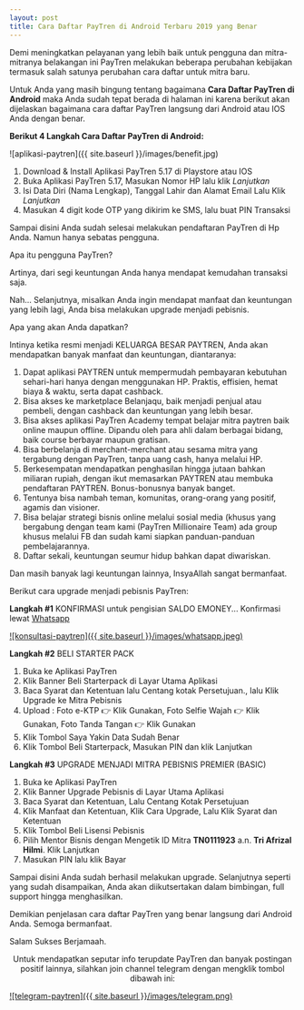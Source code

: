 ```yaml
---
layout: post
title: Cara Daftar PayTren di Android Terbaru 2019 yang Benar
---
```


Demi meningkatkan pelayanan yang lebih baik untuk pengguna dan mitra-mitranya belakangan ini PayTren melakukan beberapa perubahan kebijakan termasuk salah satunya perubahan cara daftar untuk mitra baru.

Untuk Anda yang masih bingung tentang bagaimana **Cara Daftar PayTren di Android** maka Anda sudah tepat berada di halaman ini karena berikut akan dijelaskan bagaimana cara daftar PayTren langsung dari Android atau IOS Anda dengan benar.

**Berikut 4 Langkah Cara Daftar PayTren di Android:**

![aplikasi-paytren]({{ site.baseurl }}/images/benefit.jpg)

1. Download & Install Aplikasi PayTren 5.17 di Playstore atau IOS
2. Buka Aplikasi PayTren 5.17, Masukan Nomor HP lalu klik *Lanjutkan*
3. Isi Data Diri (Nama Lengkap), Tanggal Lahir dan Alamat Email Lalu Klik *Lanjutkan*
4. Masukan 4 digit kode OTP yang dikirim ke SMS, lalu buat PIN Transaksi

Sampai disini Anda sudah selesai melakukan pendaftaran PayTren di Hp Anda. Namun hanya sebatas pengguna.

Apa itu pengguna PayTren?

Artinya, dari segi keuntungan Anda hanya mendapat kemudahan transaksi saja.

Nah... Selanjutnya, misalkan Anda ingin mendapat manfaat dan keuntungan yang lebih lagi, Anda bisa melakukan upgrade menjadi 
pebisnis.

Apa yang akan Anda dapatkan?

Intinya ketika resmi menjadi KELUARGA BESAR PAYTREN, Anda akan mendapatkan banyak manfaat dan keuntungan, diantaranya:

1. Dapat aplikasi PAYTREN untuk mempermudah pembayaran kebutuhan sehari-hari hanya dengan menggunakan HP. Praktis, effisien, hemat biaya & waktu, serta dapat cashback.
2. Bisa akses ke marketplace Belanjaqu, baik menjadi penjual atau pembeli, dengan cashback dan keuntungan yang lebih besar.
3. Bisa akses aplikasi PayTren Academy tempat belajar mitra paytren baik online maupun offline. Dipandu oleh para ahli dalam berbagai bidang, baik course berbayar maupun gratisan.
4. Bisa berbelanja di merchant-merchant atau sesama mitra yang tergabung dengan PayTren, tanpa uang cash, hanya melalui HP.
5. Berkesempatan mendapatkan penghasilan hingga jutaan bahkan miliaran rupiah, dengan ikut memasarkan PAYTREN atau membuka pendaftaran PAYTREN. Bonus-bonusnya banyak banget.
6. Tentunya bisa nambah teman, komunitas, orang-orang yang positif, agamis dan visioner.
7. Bisa belajar strategi bisnis online melalui sosial media (khusus yang bergabung dengan team kami (PayTren Millionaire Team) ada group khusus melalui FB dan sudah kami siapkan panduan-panduan pembelajarannya.
8. Daftar sekali, keuntungan seumur hidup bahkan dapat diwariskan.

Dan masih banyak lagi keuntungan lainnya, InsyaAllah sangat bermanfaat.

Berikut cara upgrade menjadi pebisnis PayTren:

**Langkah #1** KONFIRMASI untuk pengisian SALDO EMONEY... Konfirmasi lewat [Whatsapp](https://wa.me/6282320067466)

[![konsultasi-paytren]({{ site.baseurl }}/images/whatsapp.jpeg)](https://wa.me/6282320067466)

**Langkah #2** BELI STARTER PACK

1. Buka ke Aplikasi PayTren
2. Klik Banner Beli Starterpack di Layar Utama Aplikasi
3. Baca Syarat dan Ketentuan lalu Centang kotak Persetujuan., lalu Klik Upgrade ke Mitra Pebisnis
4. Upload : Foto e-KTP 👉 Klik Gunakan, Foto Selfie Wajah 👉 Klik Gunakan, Foto Tanda Tangan 👉 Klik Gunakan
5. Klik Tombol Saya Yakin Data Sudah Benar
6. Klik Tombol Beli Starterpack, Masukan PIN dan klik Lanjutkan

**Langkah #3** UPGRADE MENJADI MITRA PEBISNIS PREMIER (BASIC)

1. Buka ke Aplikasi PayTren
2. Klik Banner Upgrade Pebisnis di Layar Utama Aplikasi
3. Baca Syarat dan Ketentuan, Lalu Centang Kotak Persetujuan
4. Klik Manfaat dan Ketentuan, Klik Cara Upgrade, Lalu Klik Syarat dan Ketentuan
5. Klik Tombol Beli Lisensi Pebisnis
6. Pilih Mentor Bisnis dengan Mengetik ID Mitra **TN0111923** a.n. **Tri Afrizal Hilmi**. Klik Lanjutkan
7. Masukan PIN lalu klik Bayar

Sampai disini Anda sudah berhasil melakukan upgrade. Selanjutnya seperti yang sudah disampaikan, Anda akan diikutsertakan dalam bimbingan, full support hingga menghasilkan.

Demikian penjelasan cara daftar PayTren yang benar langsung dari Android Anda. Semoga bermanfaat.

Salam Sukses Berjamaah.

<center>Untuk mendapatkan seputar info terupdate PayTren dan banyak postingan positif lainnya, silahkan join channel telegram dengan mengklik tombol dibawah ini:</center>

[![telegram-paytren]({{ site.baseurl }}/images/telegram.png)](https://t.me/markit_paytren517)
